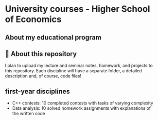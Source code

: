 # University courses - Higher School of Economics

## About my educational program



## 🔎 About this repository

I plan to upload my lecture and seminar notes, homework, and projects to this repository. Each discipline will have a separate folder, a detailed description and, of course, code files!

## first-year disciplines
- C++ contests: 10 completed contests with tasks of varying complexity
- Data analysis: 10 solved homework assignments with explanations of the written code
